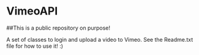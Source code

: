 # VimeoAPI

##This is a public repository on purpose!

A set of classes to login and upload a video to Vimeo.  See the Readme.txt file for how to use it! :)
